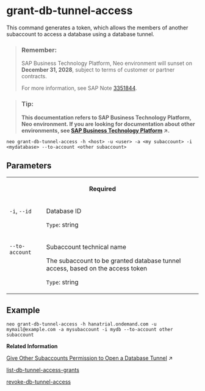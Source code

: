 <!-- loio7791e70cdc434350bd40188ca49ab0f3 -->

# grant-db-tunnel-access

This command generates a token, which allows the members of another subaccount to access a database using a database tunnel.



> ### Remember:  
> SAP Business Technology Platform, Neo environment will sunset on **December 31, 2028**, subject to terms of customer or partner contracts.
> 
> For more information, see SAP Note [3351844](https://me.sap.com/notes/3351844).

> ### Tip:  
> **This documentation refers to SAP Business Technology Platform, Neo environment. If you are looking for documentation about other environments, see [SAP Business Technology Platform](https://help.sap.com/viewer/65de2977205c403bbc107264b8eccf4b/Cloud/en-US/6a2c1ab5a31b4ed9a2ce17a5329e1dd8.html "SAP Business Technology Platform (SAP BTP) is an integrated offering comprised of four technology portfolios: database and data management, application development and integration, analytics, and intelligent technologies. The platform offers users the ability to turn data into business value, compose end-to-end business processes, and build and extend SAP applications quickly.") :arrow_upper_right:.**



```
neo grant-db-tunnel-access -h <host> -u <user> -a <my subaccount> -i <mydatabase> --to-account <other subaccount>
```



## Parameters


<table>
<tr>
<th valign="top" colspan="2">

Required

</th>
</tr>
<tr>
<td valign="top">

`-i`, `--id`

</td>
<td valign="top">

Database ID

`Type`: string

</td>
</tr>
<tr>
<td valign="top">

`--to-account`

</td>
<td valign="top">

Subaccount technical name

The subaccount to be granted database tunnel access, based on the access token

`Type`: string

</td>
</tr>
</table>



## Example

```
neo grant-db-tunnel-access -h hanatrial.ondemand.com -u mymail@example.com -a mysubaccount -i mydb --to-account other subaccount
```

**Related Information**  


[Give Other Subaccounts Permission to Open a Database Tunnel](https://help.sap.com/viewer/3fa880aa54b74110ae99ad01503fcd60/Cloud/en-US/6efad73a5cfa41b486348b6758a6a391.html "You can allow other subaccounts to open a tunnel to an SAP ASE database database in your subaccount in the Neo environment.") :arrow_upper_right:

[list-db-tunnel-access-grants](list-db-tunnel-access-grants-21e4be8.md "This command lists all current database access permissions for databases in other subaccounts.")

[revoke-db-tunnel-access](revoke-db-tunnel-access-616309e.md "This command revokes database access that has been given to another subaccount.")

